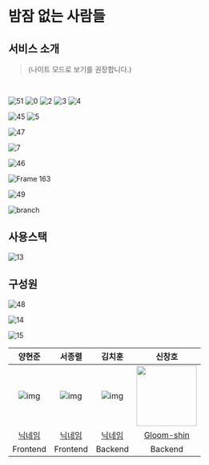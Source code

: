 # 밤잠 없는 사람들

## 서비스 소개

> (나이트 모드로 보기를 권장합니다.)

<!-- ![2](https://user-images.githubusercontent.com/103917785/195017990-6a94ca0c-4471-4bc6-b5a0-6a1ce35482ae.png)

![18](https://user-images.githubusercontent.com/103917785/195016510-ddfa4fc6-00d1-450d-bece-da9d6986b245.png) -->

<br>
<!-- 서비스를 시작한 이유 -->

![51](https://user-images.githubusercontent.com/103917785/195019224-cca26903-1c25-4e57-a301-dbd98992cdf4.png)
![0](https://user-images.githubusercontent.com/103917785/195010652-226a6f0c-14f3-44a9-ba8a-085b2ae251c9.png)
![2](https://user-images.githubusercontent.com/103917785/195018369-057afa14-bfff-47b3-940c-0e5037bb12cd.png)
![3](https://user-images.githubusercontent.com/103917785/195018373-d1eb4dda-d2e1-41cd-9829-493dbc5e59e2.png)
![4](https://user-images.githubusercontent.com/103917785/195018378-f0cfe464-86f1-4886-ad19-9d6f5ac363b4.png)

<!-- 페르소나 -->

![45](https://user-images.githubusercontent.com/103917785/195019205-b6d29023-73ee-44e3-b437-48d6703ad07e.png)
![5](https://user-images.githubusercontent.com/103917785/195018380-69c97a3c-97dc-4ec6-9ea2-903bd37ade66.png)

<!-- user <-> store -->

![47](https://user-images.githubusercontent.com/103917785/195019215-be0ccf22-3160-4f81-936b-2761fdeb892f.png)

![7](https://user-images.githubusercontent.com/103917785/195018384-a42f99ca-b30d-4322-ba1f-1f8a59cc8e7c.png)

<!-- 작성문서 -->

![46](https://user-images.githubusercontent.com/103917785/195019209-ac69acd0-6969-4b8c-a1de-21b9296853ea.png)

![Frame 163](https://user-images.githubusercontent.com/103917785/195019004-22219f20-e218-4ed2-8f11-94e21f544ad8.png)
<br />

<!-- 브런치 전략 -->

![49](https://user-images.githubusercontent.com/103917785/195019220-96dbd533-80cb-4a6c-85e0-68d6706ce243.png)

![branch](https://user-images.githubusercontent.com/103917785/195019436-36580a72-6952-4b13-a946-674e97c1147b.png)

## 사용스택

![13](https://user-images.githubusercontent.com/103917785/195018387-0bc82988-358b-4cfe-b667-c06746eceacf.png)

## 구성원

![48](https://user-images.githubusercontent.com/103917785/195019218-7e21734e-ae04-414a-807d-3b8db36620ac.png)

![14](https://user-images.githubusercontent.com/103917785/195018388-f92614f8-40eb-4a5c-ab13-10ede6ccaa52.png)

<!--  -->

![15](https://user-images.githubusercontent.com/103917785/195011446-7161885a-f44a-49a1-a203-66b960ac13d0.png)

<!-- 팀원 표 맞추기 -->

|            양현준             |                서종렬                |            김치훈             |                   신창호                    |
| :---------------------------: | :----------------------------------: | :---------------------------: | :-----------------------------------------: |
|           ![img]()            |               ![img]()               |           ![img]()            | <img src = "" width="120px" height="120px"> |
| [닉네임](https://github.com/) | [닉네임](https://github.com/InjaeYu) | [닉네임](https://github.com/) | [Gloom-shin](https://github.com/Gloom-shin) |
|           Frontend            |               Frontend               |            Backend            |                   Backend                   |

